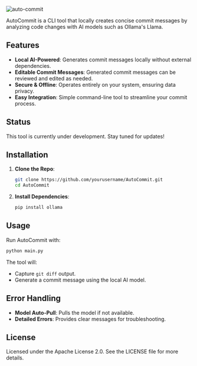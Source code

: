 ![auto-commit](https://github.com/user-attachments/assets/c5ef1117-5a9a-46a5-94ca-fa050cf43790)


AutoCommit is a CLI tool that locally creates concise commit messages by analyzing code changes with AI models such as Ollama's Llama.


## Features

- **Local AI-Powered**: Generates commit messages locally without external dependencies.
- **Editable Commit Messages**: Generated commit messages can be reviewed and edited as needed.
- **Secure & Offline**: Operates entirely on your system, ensuring data privacy.
- **Easy Integration**: Simple command-line tool to streamline your commit process.

## Status

This tool is currently under development. Stay tuned for updates!

## Installation

1. **Clone the Repo**:
   ```bash
   git clone https://github.com/yourusername/AutoCommit.git
   cd AutoCommit
   ```
2. **Install Dependencies**:
   ```bash
   pip install ollama
   ```

## Usage

Run AutoCommit with:
```bash
python main.py
```
The tool will:
- Capture `git diff` output.
- Generate a commit message using the local AI model.

## Error Handling

- **Model Auto-Pull**: Pulls the model if not available.
- **Detailed Errors**: Provides clear messages for troubleshooting.

## License

Licensed under the Apache License 2.0. See the LICENSE file for more details.

